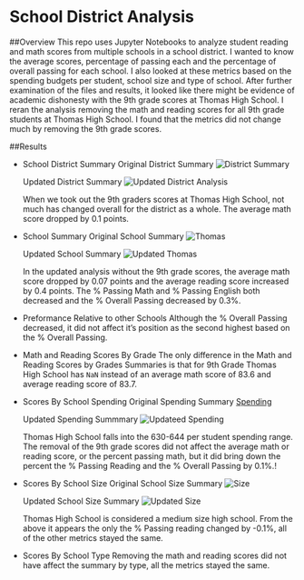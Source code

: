 # School District Analysis

##Overview 
This repo uses Jupyter Notebooks to analyze student reading and math scores from multiple schools in a school district.  I wanted to know the average scores, percentage of passing each and the percentage of overall passing for each school. I also looked at these metrics based on the spending budgets per student, school size and type of school. After further examination of the files and results, it looked like there might be evidence of academic dishonesty with the 9th grade scores at Thomas High School. I reran the analysis removing the math and reading scores for all 9th grade students at Thomas High School. I found that the metrics did not change much by removing the 9th grade scores. 

##Results
* School District Summary
  Original District Summary
  ![District Summary](https://user-images.githubusercontent.com/80648379/118420263-733d3580-b68c-11eb-9681-aa7649451f27.png)
  
  Updated District Summary
  ![Updated District Analysis](https://user-images.githubusercontent.com/80648379/118420287-7fc18e00-b68c-11eb-9ce3-3d08e02b8d86.png)
  
  When we took out the 9th graders scores at Thomas High School, not much has changed overall for the district as a whole. The average math score dropped by 0.1 points.

* School Summary
  Original School Summary
  ![Thomas](https://user-images.githubusercontent.com/80648379/118420410-c31bfc80-b68c-11eb-9d70-f9607a2397bd.png)
  
  Updated School Summary 
  ![Updated Thomas](https://user-images.githubusercontent.com/80648379/118420429-d29b4580-b68c-11eb-8ca1-3540db339deb.png)
  
  In the updated analysis without the 9th grade scores, the average math score dropped by 0.07 points and the average reading score increased by 0.4 points. The % Passing Math and % Passing English both decreased and the % Overall Passing decreased by 0.3%.

* Preformance Relative to other Schools
    Although the % Overall Passing decreased, it did not affect it’s position as the second highest based on the % Overall Passing.

* Math and Reading Scores By Grade
    The only difference in the Math and Reading Scores by Grades Summaries is that for 9th Grade Thomas High School has ```NaN``` instead of an average math score of 83.6 and average reading score of 83.7. 
    
* Scores By School Spending
  Original Spending Summary 
  [Spending](https://user-images.githubusercontent.com/80648379/118421335-fc556c00-b68e-11eb-9be0-b9c09d112727.png)

  Updated Spending Summmary 
  ![Updateed Spending](https://user-images.githubusercontent.com/80648379/118421362-0b3c1e80-b68f-11eb-9be7-f5913e2655af.png)

  
  Thomas High School falls into the 630-644 per student spending range. The removal of the 9th grade scores did not affect the average math or reading score, or the percent passing math, but it did bring down the percent the % Passing Reading and the % Overall Passing by 0.1%.!


* Scores By School Size
  Original School Size Summary 
  ![Size](https://user-images.githubusercontent.com/80648379/118421465-46d6e880-b68f-11eb-8370-a41a5a95c219.png)
  
  Updated School Size Summary
  ![Updated Size](https://user-images.githubusercontent.com/80648379/118421553-5eae6c80-b68f-11eb-8d2f-2efc76a2fb01.png)
  
  Thomas High School is considered a medium size high school. From the above it appears the only the % Passing reading changed by -0.1%, all of the other metrics stayed the same. 


* Scores By School Type
  Removing the math and reading scores did not have affect the summary by type, all the metrics stayed the same.
